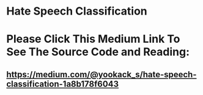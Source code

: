 # Hate Speech Classification 
# Please Click This Medium Link To See The Source Code and Reading: 
## https://medium.com/@yookack_s/hate-speech-classification-1a8b178f6043

